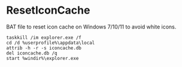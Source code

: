# ResetIconCache
BAT file to reset icon cache on Windows 7/10/11 to avoid white icons.

```batch
taskkill /im explorer.exe /f
cd /d %userprofile%\appdata\local
attrib -h -r -s iconcache.db
del iconcache.db /q
start %windir%\explorer.exe
```
